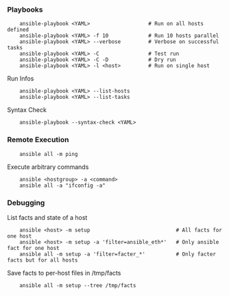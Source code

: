 ### Playbooks
```shell
    ansible-playbook <YAML>                   # Run on all hosts defined
    ansible-playbook <YAML> -f 10             # Run 10 hosts parallel
    ansible-playbook <YAML> --verbose         # Verbose on successful tasks
    ansible-playbook <YAML> -C                # Test run
    ansible-playbook <YAML> -C -D             # Dry run
    ansible-playbook <YAML> -l <host>         # Run on single host
```
Run Infos
```shell
    ansible-playbook <YAML> --list-hosts
    ansible-playbook <YAML> --list-tasks
```
Syntax Check
```shell
    ansible-playbook --syntax-check <YAML>
```
### Remote Execution
```shell
    ansible all -m ping
```
Execute arbitrary commands
```shell
    ansible <hostgroup> -a <command>
    ansible all -a "ifconfig -a"
```
### Debugging

List facts and state of a host
```shell
    ansible <host> -m setup                            # All facts for one host
    ansible <host> -m setup -a 'filter=ansible_eth*'   # Only ansible fact for one host
    ansible all -m setup -a 'filter=facter_*'          # Only facter facts but for all hosts
```
Save facts to per-host files in /tmp/facts
```shell
    ansible all -m setup --tree /tmp/facts
```
